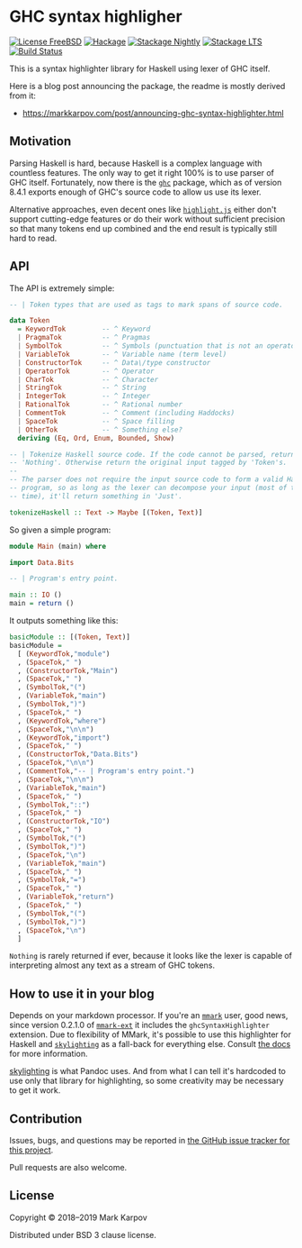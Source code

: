 # GHC syntax highligher

[![License FreeBSD](https://img.shields.io/badge/license-FreeBSD-brightgreen.svg)](http://opensource.org/licenses/BSD-2-Clause)
[![Hackage](https://img.shields.io/hackage/v/ghc-syntax-highlighter.svg?style=flat)](https://hackage.haskell.org/package/ghc-syntax-highlighter)
[![Stackage Nightly](http://stackage.org/package/ghc-syntax-highlighter/badge/nightly)](http://stackage.org/nightly/package/ghc-syntax-highlighter)
[![Stackage LTS](http://stackage.org/package/ghc-syntax-highlighter/badge/lts)](http://stackage.org/lts/package/ghc-syntax-highlighter)
[![Build Status](https://travis-ci.org/mrkkrp/ghc-syntax-highlighter.svg?branch=master)](https://travis-ci.org/mrkkrp/ghc-syntax-highlighter)

This is a syntax highlighter library for Haskell using lexer of GHC itself.

Here is a blog post announcing the package, the readme is mostly derived
from it:

* https://markkarpov.com/post/announcing-ghc-syntax-highlighter.html

## Motivation

Parsing Haskell is hard, because Haskell is a complex language with
countless features. The only way to get it right 100% is to use parser of
GHC itself. Fortunately, now there is the [`ghc`][ghc] package, which as of
version 8.4.1 exports enough of GHC's source code to allow us use its lexer.

Alternative approaches, even decent ones like [`highlight.js`][hljs] either
don't support cutting-edge features or do their work without sufficient
precision so that many tokens end up combined and the end result is
typically still hard to read.

## API

The API is extremely simple:

```haskell
-- | Token types that are used as tags to mark spans of source code.

data Token
  = KeywordTok         -- ^ Keyword
  | PragmaTok          -- ^ Pragmas
  | SymbolTok          -- ^ Symbols (punctuation that is not an operator)
  | VariableTok        -- ^ Variable name (term level)
  | ConstructorTok     -- ^ Data\/type constructor
  | OperatorTok        -- ^ Operator
  | CharTok            -- ^ Character
  | StringTok          -- ^ String
  | IntegerTok         -- ^ Integer
  | RationalTok        -- ^ Rational number
  | CommentTok         -- ^ Comment (including Haddocks)
  | SpaceTok           -- ^ Space filling
  | OtherTok           -- ^ Something else?
  deriving (Eq, Ord, Enum, Bounded, Show)

-- | Tokenize Haskell source code. If the code cannot be parsed, return
-- 'Nothing'. Otherwise return the original input tagged by 'Token's.
--
-- The parser does not require the input source code to form a valid Haskell
-- program, so as long as the lexer can decompose your input (most of the
-- time), it'll return something in 'Just'.

tokenizeHaskell :: Text -> Maybe [(Token, Text)]
```

So given a simple program:

```haskell
module Main (main) where

import Data.Bits

-- | Program's entry point.

main :: IO ()
main = return ()
```

It outputs something like this:

```haskell
basicModule :: [(Token, Text)]
basicModule =
  [ (KeywordTok,"module")
  , (SpaceTok," ")
  , (ConstructorTok,"Main")
  , (SpaceTok," ")
  , (SymbolTok,"(")
  , (VariableTok,"main")
  , (SymbolTok,")")
  , (SpaceTok," ")
  , (KeywordTok,"where")
  , (SpaceTok,"\n\n")
  , (KeywordTok,"import")
  , (SpaceTok," ")
  , (ConstructorTok,"Data.Bits")
  , (SpaceTok,"\n\n")
  , (CommentTok,"-- | Program's entry point.")
  , (SpaceTok,"\n\n")
  , (VariableTok,"main")
  , (SpaceTok," ")
  , (SymbolTok,"::")
  , (SpaceTok," ")
  , (ConstructorTok,"IO")
  , (SpaceTok," ")
  , (SymbolTok,"(")
  , (SymbolTok,")")
  , (SpaceTok,"\n")
  , (VariableTok,"main")
  , (SpaceTok," ")
  , (SymbolTok,"=")
  , (SpaceTok," ")
  , (VariableTok,"return")
  , (SpaceTok," ")
  , (SymbolTok,"(")
  , (SymbolTok,")")
  , (SpaceTok,"\n")
  ]
```

`Nothing` is rarely returned if ever, because it looks like the lexer is
capable of interpreting almost any text as a stream of GHC tokens.

## How to use it in your blog

Depends on your markdown processor. If you're an [`mmark`][mmark] user, good
news, since version 0.2.1.0 of [`mmark-ext`][mmark-ext] it includes the
`ghcSyntaxHighlighter` extension. Due to flexibility of MMark, it's possible
to use this highlighter for Haskell and [`skylighting`][skylighting] as a
fall-back for everything else. Consult [the docs][mmark-ext-docs] for more
information.

[skylighting][skylighting] is what Pandoc uses. And from what I can tell
it's hardcoded to use only that library for highlighting, so some creativity
may be necessary to get it work.

## Contribution

Issues, bugs, and questions may be reported in [the GitHub issue tracker for
this project](https://github.com/mrkkrp/ghc-syntax-highlighter/issues).

Pull requests are also welcome.

## License

Copyright © 2018–2019 Mark Karpov

Distributed under BSD 3 clause license.

[ghc]: https://hackage.haskell.org/package/ghc
[hljs]: https://highlightjs.org/
[mmark]: https://hackage.haskell.org/package/mmark
[mmark-ext]: https://hackage.haskell.org/package/mmark-ext
[skylighting]: https://hackage.haskell.org/package/skylighting
[mmark-ext-docs]: https://hackage.haskell.org/package/mmark-ext/docs/Text-MMark-Extension-GhcSyntaxHighlighter.html
